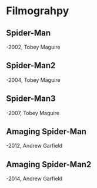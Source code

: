 # Filmograhpy
## Spider-Man

-2002, Tobey Maguire

## Spider-Man2

-2004, Tobey Maguire

## Spider-Man3

-2007, Tobey Maguire

## Amaging Spider-Man

-2012, Andrew Garfield

## Amaging Spider-Man2

-2014, Andrew Garfield
